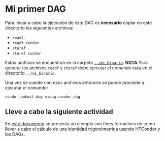 # Mi primer DAG

Para llevar a cabo la ejecución de este DAG es **necesario** copiar en este directorio los siguientes archivos:

* `readf`, 
* `readf.condor`
* `storef`
* `storef.condor`

Estos archivos se encuentran en la carpeta [`../mi_binario`](../mi_binario). 
**NOTA** Para generar los archivos `readf` y `storef` debe ejecutar el comando `make` en el directorio `../mi_binario`.

Una vez se cuente con esos archivos entonces se puede proceder a ejecutar el comando:

```
condor_submit_dag midag.condor_dag
```

## Lleve a cabo la siguiente actividad

En [este documento](https://docs.google.com/document/d/13HNq1DPmo8mZNl5hKNEJCGqGy7jdAlKQYeZe3Bm8xgE/edit?usp=sharing) se presenta un ejemplo con fines formativos de como llevar a cabo el cálculo de una identidad trigonómetrica usando HTCondor y los DAGs.
